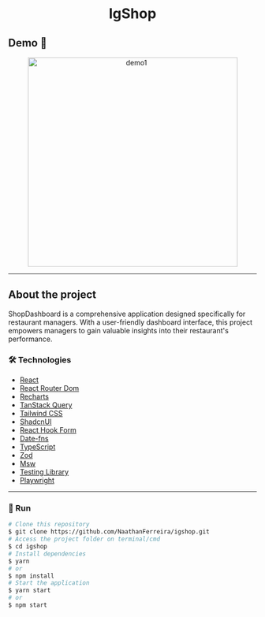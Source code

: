 <h1 style="text-align: center; font-weight: bold;">IgShop</h1>

## Demo 📸

<div align="center" >
  <img src="./github/demo1.gif" alt="demo1" height="425">
</div>

---
## About the project

ShopDashboard is a comprehensive application designed specifically for restaurant managers. With a user-friendly dashboard interface, this project empowers managers to gain valuable insights into their restaurant's performance.

### 🛠 Technologies

- [React](https://react.dev/)
- [React Router Dom](https://reactrouter.com/en/main)
- [Recharts](https://recharts.org/en-US/)
- [TanStack Query](https://tanstack.com/query/v3/)
- [Tailwind CSS](https://tailwindcss.com/)
- [ShadcnUI](https://ui.shadcn.com/)
- [React Hook Form](https://react-hook-form.com/)
- [Date-fns](https://date-fns.org/)
- [TypeScript](https://www.typescriptlang.org/)
- [Zod](https://zod.dev/)
- [Msw](https://mswjs.io/)
- [Testing Library](https://testing-library.com/)
- [Playwright](https://playwright.dev/)
---

### 🎲 Run

```bash
# Clone this repository
$ git clone https://github.com/NaathanFerreira/igshop.git
# Access the project folder on terminal/cmd
$ cd igshop
# Install dependencies
$ yarn
# or
$ npm install
# Start the application
$ yarn start
# or
$ npm start
```